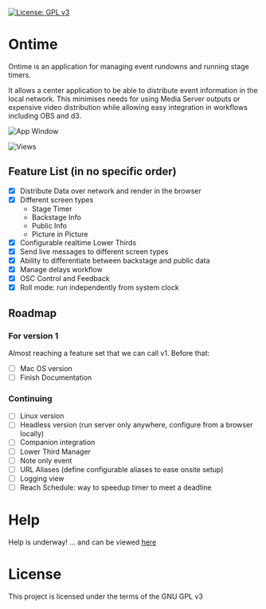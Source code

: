 [![License: GPL v3](https://img.shields.io/badge/License-GPLv3-green.svg)](https://www.gnu.org/licenses/gpl-3.0)

# Ontime
Ontime is an application for managing event rundowns and running stage timers.

It allows a center application to be able to distribute event information in the local network. This minimises needs for using Media Server outputs or expensive video distribution while allowing easy integration in workflows including OBS and d3.

![App Window](https://github.com/cpvalente/ontime/blob/master/01_app.png)

![Views](https://github.com/cpvalente/ontime/blob/master/02_screentypes.png)
## Feature List (in no specific order)
- [x] Distribute Data over network and render in the browser
- [x] Different screen types
  - Stage Timer
  - Backstage Info
  - Public Info
  - Picture in Picture
- [x] Configurable realtime Lower Thirds
- [x] Send live messages to different screen types
- [x] Ability to differentiate between backstage and public data
- [x] Manage delays workflow
- [x] OSC Control and Feedback
- [x] Roll mode: run independently from system clock

## Roadmap
### For version 1
Almost reaching a feature set that we can call v1. Before that:
- [ ] Mac OS version
- [ ] Finish Documentation
### Continuing
- [ ] Linux version
- [ ] Headless version (run server only anywhere, configure from a browser locally)
- [ ] Companion integration
- [ ] Lower Third Manager
- [ ] Note only event
- [ ] URL Aliases (define configurable aliases to ease onsite setup)
- [ ] Logging view
- [ ] Reach Schedule: way to speedup timer to meet a deadline

# Help
Help is underway! ... and can be viewed [here](https://cpvalente.gitbook.io/ontime/)

# License
This project is licensed under the terms of the GNU GPL v3
